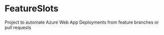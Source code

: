 # FeatureSlots
Project to automate Azure Web App Deployments from feature branches or pull requests
